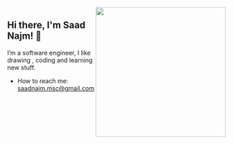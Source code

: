 <img align="right" src="https://i.pinimg.com/564x/30/b1/7e/30b17ee93c4600136482b5c2fe4e115c.jpg" width="300px" />

## Hi there, I'm Saad Najm! 👋

I’m a software engineer, I like drawing , coding and learning new stuff.

-   How to reach me: saadnajm.msc@gmail.com
